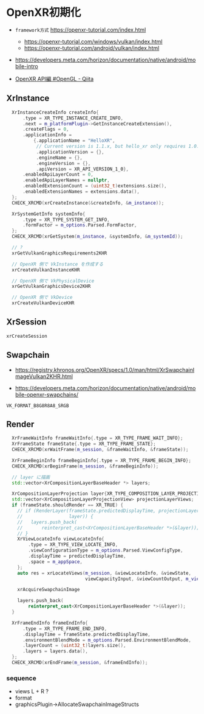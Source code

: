 # OpenXR初期化

- `framework方式` https://openxr-tutorial.com/index.html
  - https://openxr-tutorial.com/windows/vulkan/index.html
  - https://openxr-tutorial.com/android/vulkan/index.html

- https://developers.meta.com/horizon/documentation/native/android/mobile-intro

- [OpenXR API編 #OpenGL - Qiita](https://qiita.com/ousttrue/items/8f0cc2727c55fcfd02e1)

## XrInstance

```cpp
  XrInstanceCreateInfo createInfo{
      .type = XR_TYPE_INSTANCE_CREATE_INFO,
      .next = m_platformPlugin->GetInstanceCreateExtension(),
      .createFlags = 0,
      .applicationInfo =
          {.applicationName = "HelloXR",
           // Current version is 1.1.x, but hello_xr only requires 1.0.x
           .applicationVersion = {},
           .engineName = {},
           .engineVersion = {},
           .apiVersion = XR_API_VERSION_1_0},
      .enabledApiLayerCount = 0,
      .enabledApiLayerNames = nullptr,
      .enabledExtensionCount = (uint32_t)extensions.size(),
      .enabledExtensionNames = extensions.data(),
  };
  CHECK_XRCMD(xrCreateInstance(&createInfo, &m_instance));

  XrSystemGetInfo systemInfo{
      .type = XR_TYPE_SYSTEM_GET_INFO,
      .formFactor = m_options.Parsed.FormFactor,
  };
  CHECK_XRCMD(xrGetSystem(m_instance, &systemInfo, &m_systemId));

  // ?
  xrGetVulkanGraphicsRequirements2KHR

  // OpenXR 側で VkInstance を作成する
  xrCreateVulkanInstanceKHR

  // OpenXR 側で VkPhysicalDevice
  xrGetVulkanGraphicsDevice2KHR

  // OpenXR 側で VkDevice
  xrCreateVulkanDeviceKHR
```

## XrSession

```cpp
xrCreateSession
```

## Swapchain

- https://registry.khronos.org/OpenXR/specs/1.0/man/html/XrSwapchainImageVulkan2KHR.html

- https://developers.meta.com/horizon/documentation/native/android/mobile-openxr-swapchains/

```
VK_FORMAT_B8G8R8A8_SRGB
```

## Render

```cpp
  XrFrameWaitInfo frameWaitInfo{.type = XR_TYPE_FRAME_WAIT_INFO};
  XrFrameState frameState{.type = XR_TYPE_FRAME_STATE};
  CHECK_XRCMD(xrWaitFrame(m_session, &frameWaitInfo, &frameState));
```

```cpp
  XrFrameBeginInfo frameBeginInfo{.type = XR_TYPE_FRAME_BEGIN_INFO};
  CHECK_XRCMD(xrBeginFrame(m_session, &frameBeginInfo));

  // layer に描画
  std::vector<XrCompositionLayerBaseHeader *> layers;

  XrCompositionLayerProjection layer{XR_TYPE_COMPOSITION_LAYER_PROJECTION};
  std::vector<XrCompositionLayerProjectionView> projectionLayerViews;
  if (frameState.shouldRender == XR_TRUE) {
    // if (RenderLayer(frameState.predictedDisplayTime, projectionLayerViews,
    //                 layer)) {
    //   layers.push_back(
    //       reinterpret_cast<XrCompositionLayerBaseHeader *>(&layer));
    // }
    XrViewLocateInfo viewLocateInfo{
        .type = XR_TYPE_VIEW_LOCATE_INFO,
        .viewConfigurationType = m_options.Parsed.ViewConfigType,
        .displayTime = predictedDisplayTime,
        .space = m_appSpace,
    };
    auto res = xrLocateViews(m_session, &viewLocateInfo, &viewState,
                             viewCapacityInput, &viewCountOutput, m_views.data());

    xrAcquireSwapchainImage

    layers.push_back(
        reinterpret_cast<XrCompositionLayerBaseHeader *>(&layer));
  }

  XrFrameEndInfo frameEndInfo{
      .type = XR_TYPE_FRAME_END_INFO,
      .displayTime = frameState.predictedDisplayTime,
      .environmentBlendMode = m_options.Parsed.EnvironmentBlendMode,
      .layerCount = (uint32_t)layers.size(),
      .layers = layers.data(),
  };
  CHECK_XRCMD(xrEndFrame(m_session, &frameEndInfo));
```

### sequence

- views L + R ?
- format
- graphicsPlugin->AllocateSwapchainImageStructs

